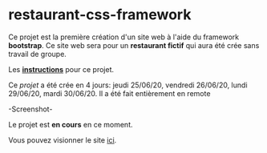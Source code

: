 # restaurant-css-framework

Ce projet est la première création d'un site web à l'aide du framework **bootstrap**.
Ce site web sera pour un **restaurant fictif** qui aura été crée sans travail de groupe.

Les **[instructions](https://github.com/becodeorg/BXL-Swartz-3-21/blob/master/03-HTML-CSS/bootstrap/restaurant.adoc)** pour ce projet.

Ce *projet* a été crée en 4 jours: jeudi 25/06/20, vendredi 26/06/20, lundi 29/06/20, mardi 30/06/20.
Il a été fait entièrement en remote

-Screenshot-

Le projet est **en cours** en ce moment.

Vous pouvez visionner le site [ici]().



